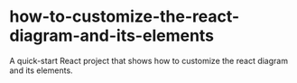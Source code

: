 # how-to-customize-the-react-diagram-and-its-elements
A quick-start React project that shows how to customize the react diagram and its elements.
